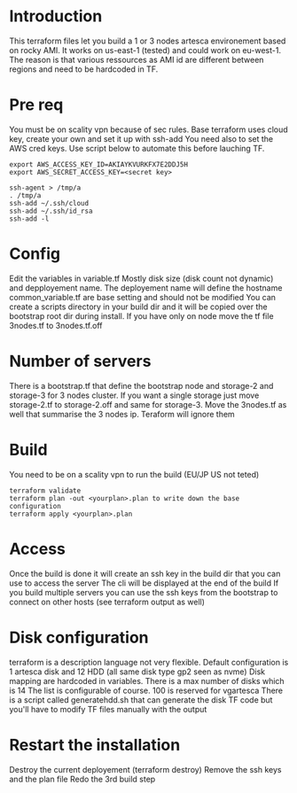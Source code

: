# Introduction
This terraform files let you build a 1 or 3 nodes artesca environement based on rocky AMI.
It works on us-east-1 (tested) and could work on eu-west-1. The reason is that various ressources as AMI id are different between regions and need to be hardcoded in TF.

# Pre req
You must be on scality vpn because of sec rules.
Base terraform uses cloud key, create your own and set it up with ssh-add
You need also to set the AWS cred keys.
Use script below to automate this before lauching TF.

```shell
export AWS_ACCESS_KEY_ID=AKIAYKVURKFX7E2DDJ5H
export AWS_SECRET_ACCESS_KEY=<secret key>

ssh-agent > /tmp/a
. /tmp/a 
ssh-add ~/.ssh/cloud
ssh-add ~/.ssh/id_rsa
ssh-add -l

```


# Config
Edit the variables in variable.tf 
Mostly disk size (disk count not dynamic) and depployement name.
The deployement name will define the hostname 
common_variable.tf are base setting and should not be modified
You can create a scripts directory in your build dir and it will be copied over the bootstrap root dir during install.
If you have only on node move the tf file 3nodes.tf to 3nodes.tf.off

# Number of servers 
There is a bootstrap.tf that define the bootstrap node and storage-2 and storage-3 for 3 nodes cluster.
If you want a single storage just move storage-2.tf to storage-2.off and same for storage-3. 
Move the 3nodes.tf as well that summarise the 3 nodes ip.
Teraform will ignore them

# Build
You need to be on a scality vpn to run the build (EU/JP US not teted) 
```shell
terraform validate
terraform plan -out <yourplan>.plan to write down the base configuration 
terraform apply <yourplan>.plan
```

# Access 
Once the build is done it will create an ssh key in the build dir that you can use to access the server
The cli will be displayed at the end of the build
If you build multiple servers you can use the ssh keys from the bootstrap to connect on other hosts (see terraform output as well)

# Disk configuration 
terraform is a description language not very flexible.
Default configuration is 1 artesca disk and 12 HDD (all same disk type gp2 seen as nvme)
Disk mapping are hardcoded in variables. There is a max number of disks which is 14
The list is configurable of course. 100 is reserved for vgartesca
There is a script called generatehdd.sh that can generate the disk TF code but you'll have to modify TF files manually with the output

# Restart the installation
Destroy the current deployement (terraform destroy)
Remove the ssh keys and the plan file
Redo the 3rd build step
